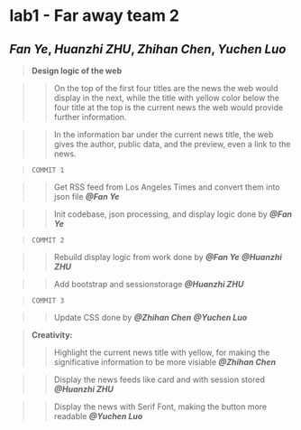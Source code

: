 # lab1 - Far away team 2
## *Fan Ye*, *Huanzhi ZHU*, *Zhihan Chen*, *Yuchen Luo*

>**Design logic of the web**

>>On the top of the first four titles are the news the web would display in the next, while the title with yellow color below the four title at the top is the current news the web would provide further information.

>>In the information bar under the current news title, the web gives the author, public data, and the preview, even a link to the news.


>`COMMIT 1`

>>Get RSS feed from Los Angeles Times and convert them into json file ***@Fan Ye***

>>Init codebase, json processing, and display logic done by ***@Fan Ye***

>`COMMIT 2`

>>Rebuild display logic from work done by ***@Fan Ye*** ***@Huanzhi ZHU***

>>Add bootstrap and sessionstorage ***@Huanzhi ZHU***

>`COMMIT 3`

>>Update CSS done by ***@Zhihan Chen*** ***@Yuchen Luo*** 


>**Creativity:**
>>Highlight the current news title with yellow, for making the significative information to be more visiable ***@Zhihan Chen***

>>Display the news feeds like card and with session stored ***@Huanzhi ZHU***

>>Display the news with Serif Font, making the button more readable ***@Yuchen Luo***




